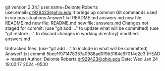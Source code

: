 git version 2.34.1
user.name=Delonte Roberts
user.email=dr929423@ohio.edu
It brings up common Git commands used in various situations
Answer1.txt
	README.md
	answers.md
new file:   README.md
new file:   README.md
	new file:   answers.md
Changes not staged for commit:
  (use "git add <file>..." to update what will be committed)
  (use "git restore <file>..." to discard changes in working directory)
	modified:   answers.md

Untracked files:
  (use "git add <file>..." to include in what will be committed)
	Answer1.txt
commit 5bee1f971478357a0988ad0f9b3164e97014e2e3 (HEAD -> master)
Author: Delonte Roberts <dr929423@ohio.edu>
Date:   Wed Jan 24 19:00:17 2024 -0500